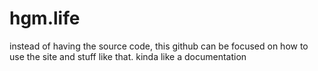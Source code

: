 # hgm.life

instead of having the source code, this github can be focused on how to use the site and stuff like that. kinda like a documentation 
